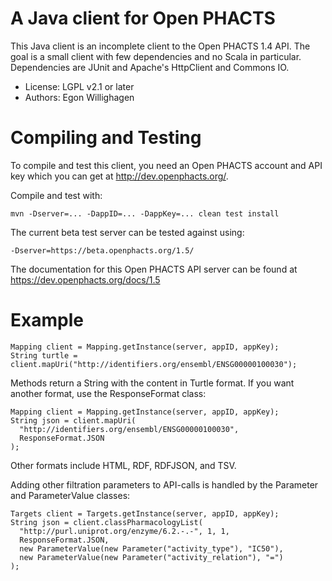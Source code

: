A Java client for Open PHACTS
=============================

This Java client is an incomplete client to the Open PHACTS 1.4 API.
The goal is a small client with few dependencies and no Scala in
particular. Dependencies are JUnit and Apache's HttpClient and Commons IO.

* License: LGPL v2.1 or later
* Authors: Egon Willighagen

Compiling and Testing
=====================

To compile and test this client, you need an Open PHACTS account and API key
which you can get at http://dev.openphacts.org/.

Compile and test with:

    mvn -Dserver=... -DappID=... -DappKey=... clean test install

The current beta test server can be tested against using:

    -Dserver=https://beta.openphacts.org/1.5/
    
The documentation for this Open PHACTS API server can be found at
https://dev.openphacts.org/docs/1.5

Example
=======

    Mapping client = Mapping.getInstance(server, appID, appKey);
	String turtle = client.mapUri("http://identifiers.org/ensembl/ENSG00000100030");

Methods return a String with the content in Turtle format. If you want another format,
use the ResponseFormat class:

    Mapping client = Mapping.getInstance(server, appID, appKey);
	String json = client.mapUri(
	  "http://identifiers.org/ensembl/ENSG00000100030",
	  ResponseFormat.JSON
	);

Other formats include HTML, RDF, RDFJSON, and TSV.

Adding other filtration parameters to API-calls is handled by the Parameter and ParameterValue classes:

    Targets client = Targets.getInstance(server, appID, appKey);
    String json = client.classPharmacologyList(
      "http://purl.uniprot.org/enzyme/6.2.-.-", 1, 1, 
      ResponseFormat.JSON, 
      new ParameterValue(new Parameter("activity_type"), "IC50"),
      new ParameterValue(new Parameter("activity_relation"), "=")
    );

